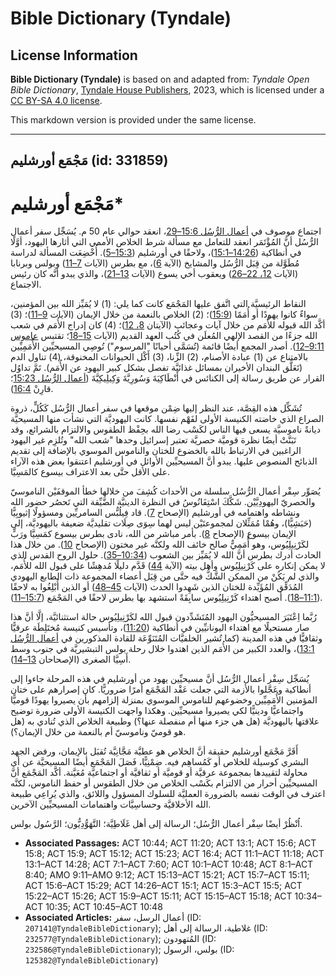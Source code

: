 # Bible Dictionary (Tyndale)

## License Information

**Bible Dictionary (Tyndale)** is based on and adapted from: _Tyndale Open Bible Dictionary_, [Tyndale House Publishers](https://tyndaleopenresources.com/), 2023, which is licensed under a [CC BY-SA 4.0 license](https://creativecommons.org/licenses/by-sa/4.0/legalcode.en).

This markdown version is provided under the same license.



--------------------------------

## مَجْمَع أورشليم (id: 331859)

مَجْمَع أورشليم\*
=================

اجتماع موصوف في [أعمال الرُّسُل 15:6–29](https://ref.ly/Acts15:6-Acts15:29)، انعقد حوالي عام 50 م. يُسَجِّل سفر أعمال الرُّسُل أنَّ المُؤْتَمَر انعقد للتعامل مع مسألة شرط الخلاص الأممي التي أثارها اليهود، أوَّلًا في أنطاكية ([14:26–15:1](https://ref.ly/Acts14:26-Acts15:1))، ولاحقًا في أورشليم ([15:3–5](https://ref.ly/Acts15:3-Acts15:5)). أُخْضِعَت المسألة لدراسة مُطَوَّلة من قِبَل الرُّسُل والمشايخ (الآية [6](https://ref.ly/Acts15:6))، مع بطرس (الآيات [7–11](https://ref.ly/Acts15:7-Acts15:11)) وبولس وبرنابا (الآيات [12، 22–26](https://ref.ly/Acts15:12,Acts15:22-Acts15:26)) ويعقوب أخي يسوع (الآيات [13–21](https://ref.ly/Acts15:13-Acts15:21))، والذي يبدو أنَّه كان رئيس الاجتماع.

النقاط الرئيسيَّة التي اتَّفق عليها المَجْمَع كانت كما يلي: (1\) لا يُمَيِّز الله بين المؤمنين، سواءٌ كانوا يهودًا أو أُمَمًا ([15:9](https://ref.ly/Acts15:9))؛ (2\) الخلاص بالنعمة من خلال الإيمان (الآيات [9–11](https://ref.ly/Acts15:9-Acts15:11))؛ (3\) أكَّد الله قبوله للأُمَم من خلال آيات وعجائب (الآيتان [8، 12](https://ref.ly/Acts15:8,Acts15:12))؛ (4\) كان إدراج الأُمَم في شعب الله جزءًا من القصد الإلهي المُعلَن في كُتُب العهد القديم (الآيات [15–18](https://ref.ly/Acts15:15-Acts15:18)؛ تقتبس [عاموس 9:11–12](https://ref.ly/Amos9:11-Amos9:12)). أصدر المجمع أيضًا قائمة (تُسَمَّى أحيانًا "المرسوم") تُوصِي المسيحيِّين الأُمَمِيِّين بالامتناع عن (1\) عبادة الأصنام، (2\) الزِّنا، (3\) أَكْل الحيوانات المخنوقة، (4\) تناول الدم (تَعَلَّق البندان الأخيران بمسائل غذائيَّة تفصل بشكل كبير اليهود عن الأُمَم). تَمَّ تداوُل القرار عن طريق رسالة إلى الكنائس في أَنْطَاكِيَةَ وَسُورِيَّةَ وَكِيلِيكِيَّةَ ([أعمال الرُّسُل 15:23](https://ref.ly/Acts15:23)؛ قارِنْ [16:4](https://ref.ly/Acts16:4)).

تُشَكِّل هذه القِصَّة، عند النظر إليها ضِمْن موقعها في سفر أعمال الرُّسُل كَكُلٍّ، ذروة الصراع الذي خاضته الكنيسة الأولى لفَهْم نفسها. كانت اليهوديَّة التي نشأت منها المسيحيَّة ديانةً ناموسيَّة يسعى فيها الناس لكَسْب رضا الله بحِفْظ الطقوس والالتزام بالشرائع، وقد تَبَنَّتْ أيضًا نظرة قوميَّة حصريَّة تعتبر إسرائيل وحدها "شعب الله" وتُلزِم غير اليهود الراغبين في الارتباط بالله بالخضوع للختان والناموس الموسوي بالإضافة إلى تقديم الذبائح المنصوص عليها. يبدو أنَّ المسيحيِّين الأوائل في أورشليم اعتنقوا بعض هذه الآراء على الأقل حتَّى بعد الاعتراف بيسوع كالمَسِيَّا.

يُصَوِّر سِفْر أعمال الرُّسُل سلسلة من الأحداث كُشِفَ من خلالها خطأ الموقفَيْن الناموسيّ والحصريّ اليهودِيَّيْن. شَكَّكَ اسْتِفَانُوسُ في النظرة الدينيَّة الضَّيِّقة التي تَحصُر حضور الله ونشاطه واهتمامه في أورشليم (الإصحاح [7](https://ref.ly/Acts7:1-Acts7:60)). قاد فِيلُبُّس السامريِّين ومسؤولًا إثيوبِيًّا (حَبَشِيًّا)، وهُمْا مُمَثِّلان لمجموعتَيْن ليس لهما سِوَى صِلَات تقليديَّة ضعيفة باليهوديَّة، إلى الإيمان بيسوع (الإصحاح [8](https://ref.ly/Acts8:1-Acts8:40)). بأمر مباشر من الله، نادى بطرس بيسوع كمَسِيَّا ورَبٍّ لكَرْنِيلِيُوس، وهو أُمَمِيٌّ صالح خائف الله ولكنَّه غير مختون (الإصحاح [10](https://ref.ly/Acts10:1-Acts10:48)). من خلال هذا الحادث أدرك بطرس أنَّ الله لا يُمَيِّز بين الشعوب ([10:34–35](https://ref.ly/Acts10:34-Acts10:35)). حلول الروح القدس الذي لا يمكن إنكاره على كَرْنِيلِيُوس وأهل بيته (الآية [44](https://ref.ly/Acts10:44)) قَدَّم دليلًا مُدهِشًا على قبول الله للأُمَم، والذي لم يَكُنْ من الممكن الشَّكُّ فيه حتَّى من قِبَل أعضاء المجموعة ذات الطابع اليهودي المُدَقِّق المُؤَيِّدة للختان الذين شَهِدوا الحدث (الآيات [45–48](https://ref.ly/Acts10:45-Acts10:48)) أو الذين أُبْلِغُوا به لاحقًا ([11:1–18](https://ref.ly/Acts11:1-Acts11:18)). أصبح اهتداء كَرْنِيلِيُوس سابِقَةً استشهد بها بطرس لاحقًا في المَجْمَع ([15:7–11](https://ref.ly/Acts15:7-Acts15:11)).

رُبَّما اِعْتَبَرَ المسيحيُّون اليهود المُتَشَدِّدون قبول الله لكَرْنِيلِيُوس حالة استثنائيَّة، إلَّا أنَّ هذا صار مستحيلًا مع اهتداء اليونانيِّين في أنطاكية ([11:20](https://ref.ly/Acts11:20))، وتأسيس كنيسة مُختَلِطَة عرقيًّا وثقافيًّا في هذه المدينة (كما تُشير الخلفيَّات المُتَنَوِّعَة للقادة المذكورين في [أعمال الرُّسُل 13:1](https://ref.ly/Acts13:1))، والعدد الكبير من الأُمَم الذين اهتدوا خلال رحلة بولس التبشيريَّة في جنوب وسط أَسِيَّا الصغرى (الإصحاحان [13–14](https://ref.ly/Acts13:1-Acts14:28)).

يُسَجِّل سِفْر أعمال الرُّسُل أنَّ مسيحيِّين يهود من أورشليم في هذه المرحلة جاءوا إلى أنطاكية وعَجَّلوا بالأزمة التي جعلت عَقْد المَجْمَع أمرًا ضروريًّا. كان إصرارهم على ختان المؤمنين الأُمَمِيِّين وخضوعهم للناموس الموسوي بمنزلة إلزامهم بأن يصيروا يهودًا قوميًّا واجتماعيًّا ودينيًّا لكي يصيروا مسيحيِّين. وهكذا واجهت الكنيسة الأولى ضرورة توضيح علاقتها باليهوديَّة (هل هي جزء منها أم منفصلة عنها؟) وطبيعة الخلاص الذي تُنادي به (هل هو قوميّ وناموسيّ أم بالنعمة من خلال الإيمان؟).

أَقَرَّ مَجْمَع أورشليم حقيقة أنَّ الخلاص هو عطيَّة مَجَّانِيَّة تُقبَل بالإيمان، ورفض الجهد البشري كوسيلة للخلاص أو كَمُساهِم فيه. ضِمْنِيًّا، فَصَلَ المَجْمَع أيضًا المسيحيَّة عن أي محاولة لتقييدها بمجموعة عرقيَّة أو قوميَّة أو ثقافيَّة أو اجتماعيَّة مُعَيَّنة. أكَّد المَجْمَع أنَّ المسيحيِّين أحرار من الالتزام بكَسْب الخلاص من خلال الطقوس أو حفظ الناموس، لكنَّه اعترف في الوقت نفسه بالضرورة العمليَّة للسلوك المسؤول واللائق، والذي يُراعِي طبيعة الله الأخلاقيَّة وحساسِيَّات واهتمامات المسيحيِّين الآخرين.

اُنْظُرْ أيضًا سِفْر أعمال الرُّسُل؛ الرسالة إلى أهل غَلَاطِيَّة؛ التَّهَوُّدِيُّون؛ الرَّسُول بولس.

* **Associated Passages:** ACT 10:44; ACT 11:20; ACT 13:1; ACT 15:6; ACT 15:8; ACT 15:9; ACT 15:12; ACT 15:23; ACT 16:4; ACT 11:1–ACT 11:18; ACT 13:1–ACT 14:28; ACT 7:1–ACT 7:60; ACT 10:1–ACT 10:48; ACT 8:1–ACT 8:40; AMO 9:11–AMO 9:12; ACT 15:13–ACT 15:21; ACT 15:7–ACT 15:11; ACT 15:6–ACT 15:29; ACT 14:26–ACT 15:1; ACT 15:3–ACT 15:5; ACT 15:22–ACT 15:26; ACT 15:9–ACT 15:11; ACT 15:15–ACT 15:18; ACT 10:34–ACT 10:35; ACT 10:45–ACT 10:48
* **Associated Articles:** أعمال الرسل، سفر (ID: `207141@TyndaleBibleDictionary`); غلاطية، الرسالة إلى أهل (ID: `232577@TyndaleBibleDictionary`); المُتهودون (ID: `232586@TyndaleBibleDictionary`); بولس، الرسول (ID: `125382@TyndaleBibleDictionary`)

